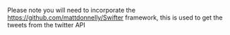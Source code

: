 Please note you will need to incorporate the https://github.com/mattdonnelly/Swifter framework, this is used to get the tweets from the twitter API
